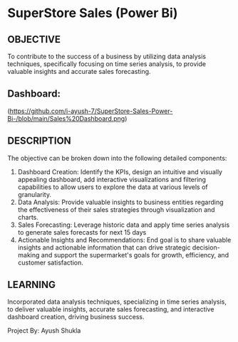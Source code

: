 # SuperStore Sales (Power Bi)

## OBJECTIVE
To contribute to the success of a business by utilizing data analysis techniques, specifically focusing on time series analysis, to provide valuable insights and accurate sales forecasting.

## Dashboard:
(https://github.com/i-ayush-7/SuperStore-Sales-Power-Bi-/blob/main/Sales%20Dashboard.png)

## DESCRIPTION
The objective can be broken down into the following detailed components:
1. Dashboard Creation: Identify the KPIs, design an intuitive and visually appealing dashboard, add interactive visualizations and filtering capabilities to allow users to explore the data at various levels of granularity.
2. Data Analysis: Provide valuable insights to business entities regarding the effectiveness of their sales strategies through visualization and charts.
3. Sales Forecasting: Leverage historic data and apply time series analysis to generate sales forecasts for next 15 days
4. Actionable Insights and Recommendations: End goal is to share valuable insights and actionable information that can drive strategic decision-making and support the supermarket's goals for growth, efficiency, and customer satisfaction.

## LEARNING
Incorporated data analysis techniques, specializing in time series analysis, to deliver valuable insights, accurate sales forecasting, and interactive dashboard creation, driving business success.

Project By: Ayush Shukla
